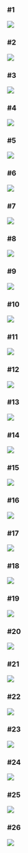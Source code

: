 ### \#1
<img src="https://latex.codecogs.com/gif.latex?\int\tan^3xdx" />

### \#2
<img src="https://latex.codecogs.com/gif.latex?\int_0^{2\pi}\sqrt{1+\cos x}dx" />

### \#3
<img src="https://latex.codecogs.com/gif.latex?\int_0^1\sqrt{\frac{1-x}{1+x}}dx" />

### \#4
<img src="https://latex.codecogs.com/gif.latex?\int_1^2\frac{1}{2^x}dx" />

### \#5
<img src="https://latex.codecogs.com/gif.latex?\int\frac{1}{\sin x}dx" />

### \#6
<img src="https://latex.codecogs.com/gif.latex?\int\frac{1}{\sqrt{1+x^2}}dx" />

### \#7
<img src="https://latex.codecogs.com/gif.latex?\int x\sqrt{x-3}dx" />

### \#8
<img src="https://latex.codecogs.com/gif.latex?\int_{1}^{e} \sqrt{x}logx dx" />

### \#9
<img src="https://latex.codecogs.com/gif.latex?\int\left ( logx \right )^2 dx" />

### \#10
<img src="https://latex.codecogs.com/gif.latex?\int_{0}^{2}\frac{3x^3+12x+1}{x^2+4} dx"/>

### \#11
<img src="https://latex.codecogs.com/gif.latex?\int\frac{1}{x\left ( 1+logx \right )} dx"/>

### \#12
<img src="https://latex.codecogs.com/gif.latex?\int\frac{1}{x-\sqrt{x}} dx"/>

### \#13
<img src="https://latex.codecogs.com/gif.latex?\int_{\frac{3}{4}}^{2} \frac{1}{x^2\sqrt{x-1}} dx"/>

### \#14
<img src="https://latex.codecogs.com/gif.latex?\int \frac{1}{\sqrt{x^2+6x+13}} dx"/>

### \#15
<img src="https://latex.codecogs.com/gif.latex?\int \frac{x}{cos^2x} dx"/>

### \#16
<img src="https://latex.codecogs.com/gif.latex?\int log_2x dx"/>

### \#17
<img src="https://latex.codecogs.com/gif.latex?\int \frac{x-1}{(x+1)(x^2+1)} dx"/>

### \#18
<img src="https://latex.codecogs.com/gif.latex?\int \frac{x+2}{x\left ( x+1 \right )} dx"/>

### \#19
<img src="https://latex.codecogs.com/gif.latex?\int \frac{1}{sin^2x} dx"/>

### \#20
<img src="https://latex.codecogs.com/gif.latex?\int_{0}^{\sqrt{\frac{\pi }{2}}}x^3cos^2x dx"/>

### \#21
<img src="https://latex.codecogs.com/gif.latex?\int tanxlog\left ( cos^2x \right ) dx"/>

### \#22
<img src="https://latex.codecogs.com/gif.latex?\int \frac{1}{cos^3\theta } d\theta "/>

### \#23
<img src="https://latex.codecogs.com/gif.latex?\int \frac{1}{1+sinx} dx"/>

### \#24
<img src="https://latex.codecogs.com/gif.latex?\int x2^x"/>

### \#25
<img src="https://latex.codecogs.com/gif.latex?\int_{2}^{3}\frac{x-1}{x^2}e^x dx"/>

### \#26
<img src="https://latex.codecogs.com/gif.latex?\int \frac{1}{sinxcosx} dx"/>
